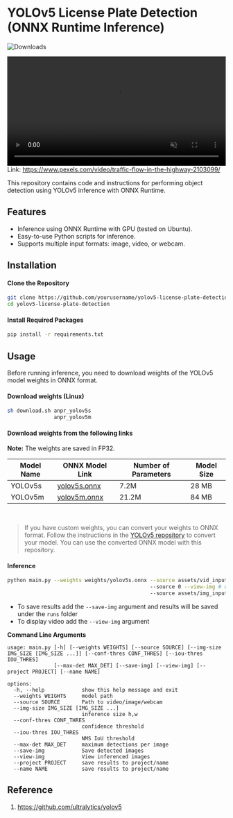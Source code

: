 # YOLOv5 License Plate Detection (ONNX Runtime Inference)

![Downloads](https://img.shields.io/github/downloads/yakhyo/yolov5-license-plate-detection/total)

<video controls autoplay loop src="https://github.com/user-attachments/assets/23bed56d-b49c-4606-84c9-1797c479f187" muted="false" width="100%"></video>
Link: https://www.pexels.com/video/traffic-flow-in-the-highway-2103099/

This repository contains code and instructions for performing object detection using YOLOv5 inference with ONNX Runtime.

## Features

- Inference using ONNX Runtime with GPU (tested on Ubuntu).
- Easy-to-use Python scripts for inference.
- Supports multiple input formats: image, video, or webcam.

## Installation

#### Clone the Repository

```bash
git clone https://github.com/yourusername/yolov5-license-plate-detection.git
cd yolov5-license-plate-detection
```

#### Install Required Packages

```bash
pip install -r requirements.txt
```

## Usage

Before running inference, you need to download weights of the YOLOv5 model weights in ONNX format.

#### Download weights (Linux)

```bash
sh download.sh anpr_yolov5s
               anpr_yolov5m
```



#### Download weights from the following links

**Note:** The weights are saved in FP32.

| Model Name | ONNX Model Link                                                                                                | Number of Parameters | Model Size |
| ---------- | -------------------------------------------------------------------------------------------------------------- | -------------------- | ---------- |
| YOLOv5s    | [yolov5s.onnx](https://github.com/yakhyo/yolov5-license-plate-detection/releases/download/v0.0.1/anpr_yolov5s.onnx) | 7.2M                 | 28 MB      |
| YOLOv5m    | [yolov5m.onnx](https://github.com/yakhyo/yolov5-license-plate-detection/releases/download/v0.0.1/anpr_yolov5m.onnx) | 21.2M                | 84 MB      |

<br>

> If you have custom weights, you can convert your weights to ONNX format. Follow the instructions in the [YOLOv5 repository](https://github.com/ultralytics/yolov5) to convert your model. You can use the converted ONNX model with this repository.

#### Inference

```bash
python main.py --weights weights/yolov5s.onnx --source assets/vid_input.mp4 # video
                                              --source 0 --view-img # webcam and display
                                              --source assets/img_input.jpg # image
```

- To save results add the `--save-img` argument and results will be saved under the `runs` folder
- To display video add the `--view-img` argument

**Command Line Arguments**

```
usage: main.py [-h] [--weights WEIGHTS] [--source SOURCE] [--img-size IMG_SIZE [IMG_SIZE ...]] [--conf-thres CONF_THRES] [--iou-thres IOU_THRES]
               [--max-det MAX_DET] [--save-img] [--view-img] [--project PROJECT] [--name NAME]

options:
  -h, --help            show this help message and exit
  --weights WEIGHTS     model path
  --source SOURCE       Path to video/image/webcam
  --img-size IMG_SIZE [IMG_SIZE ...]
                        inference size h,w
  --conf-thres CONF_THRES
                        confidence threshold
  --iou-thres IOU_THRES
                        NMS IoU threshold
  --max-det MAX_DET     maximum detections per image
  --save-img            Save detected images
  --view-img            View inferenced images
  --project PROJECT     save results to project/name
  --name NAME           save results to project/name
```

## Reference

1. https://github.com/ultralytics/yolov5
